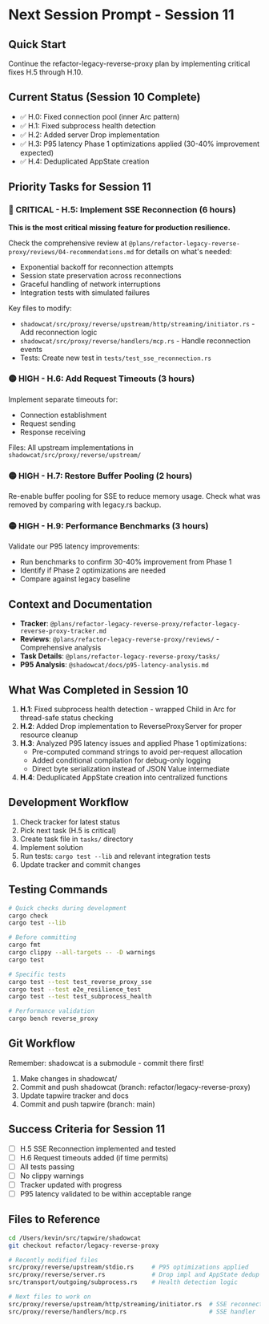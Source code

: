 # Next Session Prompt - Session 11

## Quick Start
Continue the refactor-legacy-reverse-proxy plan by implementing critical fixes H.5 through H.10.

## Current Status (Session 10 Complete)
- ✅ H.0: Fixed connection pool (inner Arc pattern)
- ✅ H.1: Fixed subprocess health detection  
- ✅ H.2: Added server Drop implementation
- ✅ H.3: P95 latency Phase 1 optimizations applied (30-40% improvement expected)
- ✅ H.4: Deduplicated AppState creation

## Priority Tasks for Session 11

### 🔴 CRITICAL - H.5: Implement SSE Reconnection (6 hours)
**This is the most critical missing feature for production resilience.**

Check the comprehensive review at `@plans/refactor-legacy-reverse-proxy/reviews/04-recommendations.md` for details on what's needed:
- Exponential backoff for reconnection attempts
- Session state preservation across reconnections  
- Graceful handling of network interruptions
- Integration tests with simulated failures

Key files to modify:
- `shadowcat/src/proxy/reverse/upstream/http/streaming/initiator.rs` - Add reconnection logic
- `shadowcat/src/proxy/reverse/handlers/mcp.rs` - Handle reconnection events
- Tests: Create new test in `tests/test_sse_reconnection.rs`

### 🟡 HIGH - H.6: Add Request Timeouts (3 hours)
Implement separate timeouts for:
- Connection establishment
- Request sending
- Response receiving

Files: All upstream implementations in `shadowcat/src/proxy/reverse/upstream/`

### 🟡 HIGH - H.7: Restore Buffer Pooling (2 hours)
Re-enable buffer pooling for SSE to reduce memory usage.
Check what was removed by comparing with legacy.rs backup.

### 🟡 HIGH - H.9: Performance Benchmarks (3 hours)
Validate our P95 latency improvements:
- Run benchmarks to confirm 30-40% improvement from Phase 1
- Identify if Phase 2 optimizations are needed
- Compare against legacy baseline

## Context and Documentation
- **Tracker**: `@plans/refactor-legacy-reverse-proxy/refactor-legacy-reverse-proxy-tracker.md`
- **Reviews**: `@plans/refactor-legacy-reverse-proxy/reviews/` - Comprehensive analysis
- **Task Details**: `@plans/refactor-legacy-reverse-proxy/tasks/`
- **P95 Analysis**: `@shadowcat/docs/p95-latency-analysis.md`

## What Was Completed in Session 10
1. **H.1**: Fixed subprocess health detection - wrapped Child in Arc<Mutex> for thread-safe status checking
2. **H.2**: Added Drop implementation to ReverseProxyServer for proper resource cleanup
3. **H.3**: Analyzed P95 latency issues and applied Phase 1 optimizations:
   - Pre-computed command strings to avoid per-request allocation
   - Added conditional compilation for debug-only logging
   - Direct byte serialization instead of JSON Value intermediate
4. **H.4**: Deduplicated AppState creation into centralized functions

## Development Workflow
1. Check tracker for latest status
2. Pick next task (H.5 is critical)
3. Create task file in `tasks/` directory
4. Implement solution
5. Run tests: `cargo test --lib` and relevant integration tests
6. Update tracker and commit changes

## Testing Commands
```bash
# Quick checks during development
cargo check
cargo test --lib

# Before committing
cargo fmt
cargo clippy --all-targets -- -D warnings
cargo test

# Specific tests
cargo test --test test_reverse_proxy_sse
cargo test --test e2e_resilience_test
cargo test --test test_subprocess_health

# Performance validation
cargo bench reverse_proxy
```

## Git Workflow
Remember: shadowcat is a submodule - commit there first!
1. Make changes in shadowcat/
2. Commit and push shadowcat (branch: refactor/legacy-reverse-proxy)
3. Update tapwire tracker and docs
4. Commit and push tapwire (branch: main)

## Success Criteria for Session 11
- [ ] H.5 SSE Reconnection implemented and tested
- [ ] H.6 Request timeouts added (if time permits)
- [ ] All tests passing
- [ ] No clippy warnings
- [ ] Tracker updated with progress
- [ ] P95 latency validated to be within acceptable range

## Files to Reference
```bash
cd /Users/kevin/src/tapwire/shadowcat
git checkout refactor/legacy-reverse-proxy

# Recently modified files
src/proxy/reverse/upstream/stdio.rs     # P95 optimizations applied
src/proxy/reverse/server.rs             # Drop impl and AppState dedup
src/transport/outgoing/subprocess.rs    # Health detection logic

# Next files to work on
src/proxy/reverse/upstream/http/streaming/initiator.rs  # SSE reconnection
src/proxy/reverse/handlers/mcp.rs                       # SSE handler
```